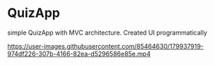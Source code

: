 # QuizApp
simple QuizApp  with MVC  architecture. Created UI programmatically 




https://user-images.githubusercontent.com/85464630/179937919-974df226-307b-4166-82ea-d5296586e85e.mp4

